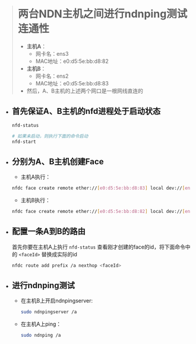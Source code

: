 > # 两台NDN主机之间进行ndnping测试连通性
> - **主机A**：
>   - 网卡名：ens3
>   - MAC地址：e0:d5:5e:bb:d8:82
> - **主机B**：
>   - 网卡名：ens2
>   - MAC地址：e0:d5:5e:bb:d8:83
> - 然后，A、B主机的上述两个网口是一根网线直连的

- ## 首先保证A、B主机的nfd进程处于启动状态
    ```bash
    nfd-status

    # 如果未启动，则执行下面的命令启动
    nfd-start
    ```

- ## 分别为A、B主机创建Face
    - 主机A执行：
    ```bash
    nfdc face create remote ether://[e0:d5:5e:bb:d8:83] local dev://[ens2]
    ```
    
    - 主机B执行：
    ```bash
    nfdc face create remote ether://[e0:d5:5e:bb:d8:82] local dev://[ens3]
    ```

- ## 配置一条A到B的路由
    首先你要在主机A上执行 `nfd-status` 查看刚才创建的face的id，将下面命令中的 `<faceId>` 替换成实际的id
    ```bash
    nfdc route add prefix /a nexthop <faceId>
    ```

- ## 进行ndnping测试
    - 在主机B上开启ndnpingserver:
        ```bash
        sudo ndnpingserver /a
        ```
    - 在主机A上ping：
        ```bash
        sudo ndnping /a
        ```
